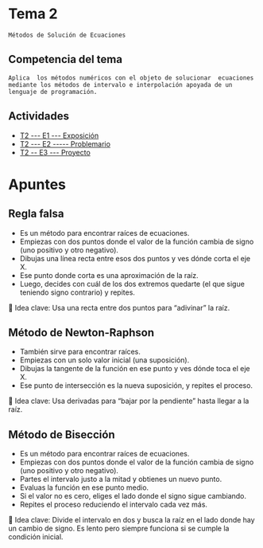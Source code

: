 # Tema 2
    Métodos de Solución de Ecuaciones

## Competencia del tema
    Aplica  los métodos numéricos con el objeto de solucionar  ecuaciones  mediante los métodos de intervalo e interpolación apoyada de un lenguaje de programación.

## Actividades
- [T2  --- E1  ---  Exposición](/Tema%202/Evidencia%201/)
- [T2 ---  E2   -----  Problemario](/Tema%202/Evidencia%202/)
- [ T2   --   E3  --- Proyecto](/Tema%202/Evidencia%203/)



# Apuntes

## Regla falsa

- Es un método para encontrar raíces de ecuaciones.
- Empiezas con dos puntos donde el valor de la función cambia de signo (uno positivo y otro negativo).
- Dibujas una línea recta entre esos dos puntos y ves dónde corta el eje X.
- Ese punto donde corta es una aproximación de la raíz.
- Luego, decides con cuál de los dos extremos quedarte (el que sigue teniendo signo contrario) y repites.

🧠 Idea clave: Usa una recta entre dos puntos para “adivinar” la raíz.

## Método de Newton-Raphson

- También sirve para encontrar raíces.
- Empiezas con un solo valor inicial (una suposición).
- Dibujas la tangente de la función en ese punto y ves dónde toca el eje X.
- Ese punto de intersección es la nueva suposición, y repites el proceso.

🧠 Idea clave: Usa derivadas para “bajar por la pendiente” hasta llegar a la raíz.

## Método de Bisección
- Es un método para encontrar raíces de ecuaciones.
- Empiezas con dos puntos donde el valor de la función cambia de signo (uno positivo y otro negativo).
- Partes el intervalo justo a la mitad y obtienes un nuevo punto.
- Evaluas la función en ese punto medio.
- Si el valor no es cero, eliges el lado donde el signo sigue cambiando.
- Repites el proceso reduciendo el intervalo cada vez más.

🧠 Idea clave: Divide el intervalo en dos y busca la raíz en el lado donde hay un cambio de signo. Es lento pero siempre funciona si se cumple la condición inicial.